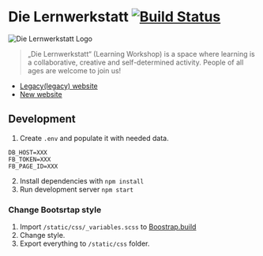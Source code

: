 # Die Lernwerkstatt [![Build Status](https://travis-ci.org/Lernwerkstatt/site.svg?branch=master)](https://travis-ci.org/Lernwerkstatt/site)

![Die Lernwerkstatt Logo](http://res.cloudinary.com/hrscywv4p/image/upload/c_limit,fl_lossy,h_9000,w_1200,f_auto,q_auto/v1/253787/Zeichenfla%CC%88che_2_Kopie_170_qemx0s.png)

> „Die Lernwerkstatt“ (Learning Workshop) is a space where learning is a collaborative, creative and self-determined activity.
> People of all ages are welcome to join us!

- [Legacy(legacy) website](http://en-die-lernwerkstatt.strikingly.com/)
- [New website](https://lernwerkstatt-site.azurewebsites.net/)

## Development

1. Create `.env` and populate it with needed data.

```
DB_HOST=XXX
FB_TOKEN=XXX
FB_PAGE_ID=XXX
```

2. Install dependencies with `npm install`
3. Run development server `npm start`

### Change Bootsrtap style

1. Import `/static/css/_variables.scss` to [Boostrap.build](https://bootstrap.build/app)
2. Change style.
3. Export everything to `/static/css` folder.
